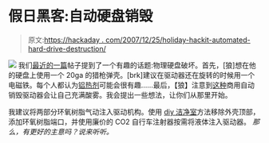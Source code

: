 # 假日黑客:自动硬盘销毁

> 原文:[https://hackaday . com/2007/12/25/holiday-hackit-automated-hard-drive-destruction/](https://hackaday.com/2007/12/25/holiday-hackit-automated-hard-drive-destruction/)

![](../Images/576e356572a436ed88bc2dac88e29d9b.png)
我们[最近的一篇](http://www.hackaday.com/2007/12/22/virtual-raid-5-internet-storage/)帖子提到了一个有趣的话题:物理硬盘破坏。首先，[狼]想在他的硬盘上使用一个 20ga 的猎枪弹壳。[brk]建议在驱动器还在旋转的时候用一个电磁铁。每个人都认为[铝热剂](http://en.wikipedia.org/wiki/Thermite)可能会很有趣……最后，【狼】注意到[这种](http://www.deadondemand.com/products/enhancedhdd/)商用自动销毁驱动器会让自己充满酸雾。我会提出一些想法，让你们从那里开始。

我建议将两部分环氧树脂气动注入驱动机构。使用 [diy 洁净室](http://www.hackaday.com/2004/11/08/make-a-clear-hard-drive/)方法移除外壳顶部，添加环氧树脂端口，并使用廉价的 CO2 自行车注射器按需将液体注入驱动器。
 *那么，有更好的主意吗？说来听听。*